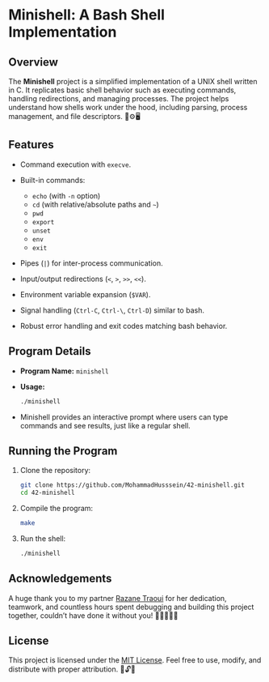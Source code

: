 # Minishell: A Bash Shell Implementation

## Overview

The **Minishell** project is a simplified implementation of a UNIX shell written in C. It replicates basic shell behavior such as executing commands, handling redirections, and managing processes. The project helps understand how shells work under the hood, including parsing, process management, and file descriptors. 🐚⚙️🖥️

## Features

* Command execution with `execve`.
* Built-in commands:

  * `echo` (with `-n` option)
  * `cd` (with relative/absolute paths and `~`)
  * `pwd`
  * `export`
  * `unset`
  * `env`
  * `exit`
* Pipes (`|`) for inter-process communication.
* Input/output redirections (`<`, `>`, `>>`, `<<`).
* Environment variable expansion (`$VAR`).
* Signal handling (`Ctrl-C`, `Ctrl-\`, `Ctrl-D`) similar to bash.
* Robust error handling and exit codes matching bash behavior.

## Program Details

* **Program Name:** `minishell`
* **Usage:**

  ```bash
  ./minishell
  ```
* Minishell provides an interactive prompt where users can type commands and see results, just like a regular shell.

## Running the Program

1. Clone the repository:

   ```bash
   git clone https://github.com/MohammadHusssein/42-minishell.git
   cd 42-minishell
   ```
2. Compile the program:

   ```bash
   make
   ```
3. Run the shell:

   ```bash
   ./minishell
   ```

## Acknowledgements
A huge thank you to my partner [Razane Traoui](https://github.com/razanetraoui) for her dedication, teamwork, and countless hours spent debugging and building this project together, couldn’t have done it without you! 🙌👩‍💻👨‍💻


## License

This project is licensed under the [MIT License](https://opensource.org/licenses/MIT). Feel free to use, modify, and distribute with proper attribution. 📜🔓✨
